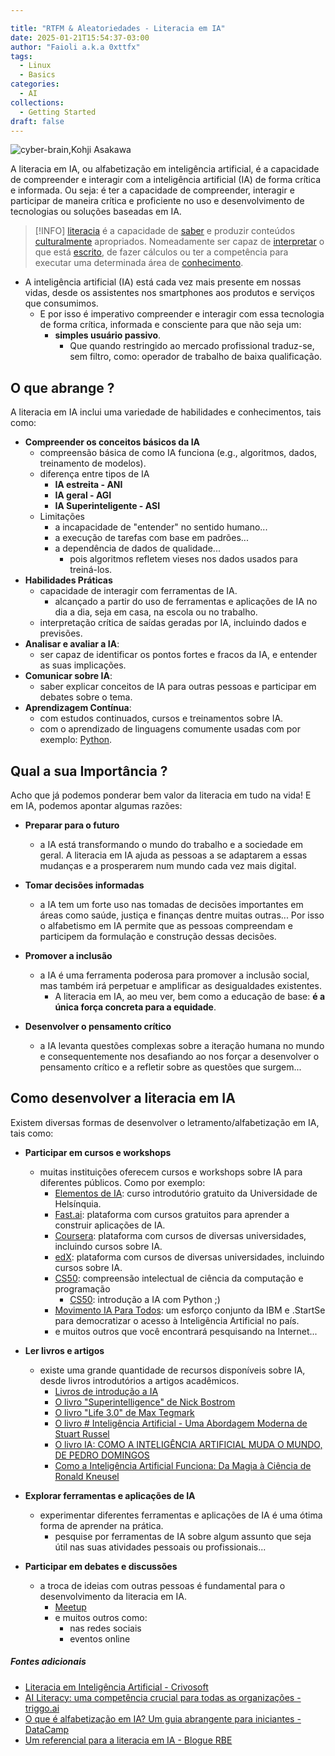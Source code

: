 ```yaml
---

title: "RTFM & Aleatoriedades - Literacia em IA"
date: 2025-01-21T15:54:37-03:00
author: "Faioli a.k.a 0xttfx"
tags:
  - Linux
  - Basics
categories:
  - AI
collections:
  - Getting Started
draft: false
---
```


![cyber-brain,Kohji Asakawa](/images/Literacia/cyber-brain-7662721_1280_Kohji_Asakawa_Pixabay.jpg)


A literacia em IA, ou alfabetização em inteligência artificial, é a capacidade de compreender e interagir com a inteligência artificial (IA) de forma crítica e informada. Ou seja:  é ter a capacidade de compreender, interagir e participar de maneira crítica e proficiente no uso e desenvolvimento de tecnologias ou soluções baseadas em IA.


>[!INFO]
>[literacia](https://www.lexico.pt/literacia)
>	é a capacidade de [saber](https://pt.wikipedia.org/wiki/Saber "Saber") e produzir conteúdos [culturalmente](https://pt.wikipedia.org/wiki/Culturalmente "Culturalmente") apropriados. Nomeadamente ser capaz de [interpretar](https://pt.wikipedia.org/wiki/Interpretar "Interpretar") o que está [escrito](https://pt.wikipedia.org/wiki/Escrito "Escrito"), de fazer cálculos ou ter a competência para executar uma determinada área de [conhecimento](https://pt.wikipedia.org/wiki/Conhecimento "Conhecimento").

- A inteligência artificial (IA) está cada vez mais presente em nossas vidas, desde os assistentes nos smartphones aos produtos e serviços que consumimos. 
	- E por isso é imperativo compreender e interagir com essa tecnologia de forma crítica, informada e consciente para que não seja um:
		- **simples usuário passivo**.
			- Que quando restringido ao  mercado profissional traduz-se, sem filtro, como: operador de trabalho de baixa qualificação.



## O que abrange ?
A literacia em IA inclui uma variedade de habilidades e conhecimentos, tais como:

- **Compreender os conceitos básicos da IA**
	- compreensão básica de como IA funciona (e.g., algoritmos, dados, treinamento de modelos).
	- diferença entre tipos de IA
		- **IA estreita  - ANI**
		- **IA geral - AGI**
		- **IA Superinteligente - ASI**
	- Limitações
		- a incapacidade de "entender" no sentido humano...
		- a execução de tarefas com base em padrões...
		- a dependência de dados de qualidade...
			- pois algoritmos refletem vieses nos dados usados para treiná-los.
- **Habilidades Práticas**
	- capacidade de interagir com ferramentas de IA.
		- alcançado a partir do uso de ferramentas e aplicações de IA no dia a dia, seja em casa, na escola ou no trabalho.
	- interpretação crítica de saídas geradas por IA, incluindo dados e previsões.
- **Analisar e avaliar a IA**: 
	- ser capaz de identificar os pontos fortes e fracos da IA, e entender as suas implicações.
- **Comunicar sobre IA**: 
	- saber explicar conceitos de IA para outras pessoas e participar em debates sobre o tema.
- **Aprendizagem Contínua**:
	- com estudos continuados, cursos e treinamentos sobre IA.
	- com o aprendizado de linguagens comumente usadas com por exemplo: [Python](https://www.python.org).



## Qual a sua Importância ?
Acho que já podemos ponderar bem valor da literacia em tudo na vida! E em IA,  podemos apontar algumas razões:

- **Preparar para o futuro**
	- a IA está transformando o mundo do trabalho e a sociedade em geral. A literacia em IA ajuda as pessoas a se adaptarem a essas mudanças e a prosperarem num mundo cada vez mais digital.

- **Tomar decisões informadas**
	- a IA tem um forte uso nas tomadas de decisões importantes em áreas como saúde, justiça e finanças dentre muitas outras...  Por isso o alfabetismo em IA permite que as pessoas compreendam e participem da formulação e construção dessas decisões.

- **Promover a inclusão** 
	- a IA é uma ferramenta poderosa para promover a inclusão social, mas também irá perpetuar e amplificar as desigualdades existentes.
		- A literacia em IA, ao meu ver, bem como a educação de base:  **é a única força concreta para a equidade**.

- **Desenvolver o pensamento crítico**
	- a IA levanta questões complexas sobre a iteração humana no mundo e consequentemente nos desafiando ao nos forçar a desenvolver o pensamento crítico e a refletir sobre as questões que surgem...



## Como desenvolver a literacia em IA
Existem diversas formas de desenvolver o letramento/alfabetização em IA, tais como:

- **Participar em cursos e workshops**
	- muitas instituições oferecem cursos e workshops sobre IA para diferentes públicos. Como por exemplo:
		- [Elementos de IA](https://www.elementsofai.com/): curso introdutório gratuito da Universidade de Helsínquia.
		- [Fast.ai](https://www.relume.io/): plataforma com cursos gratuitos para aprender a construir aplicações de IA.
		- [Coursera](https://www.coursera.org/search?query=AI): plataforma com cursos de diversas universidades, incluindo cursos sobre IA.
		- [edX](https://www.edx.org/search?q=AI): plataforma com cursos de diversas universidades, incluindo cursos sobre IA.
		- [CS50](https://pll.harvard.edu/course/cs50-introduction-computer-science):  compreensão intelectual de ciência da computação e programação 
			- [CS50](https://www.edx.org/learn/artificial-intelligence/harvard-university-cs50-s-introduction-to-artificial-intelligence-with-python): introdução a IA com Python ;)
		- [Movimento IA Para Todos](https://lp.startse.com/ia-para-todos/): um esforço conjunto da IBM e  .StartSe para democratizar o acesso à Inteligência Artificial no país.
		- e muitos outros que você encontrará pesquisando na Internet... 

- **Ler livros e artigos**
	- existe uma grande quantidade de recursos disponíveis sobre IA, desde livros introdutórios a artigos acadêmicos.
		- [Livros de introdução a IA](https://www.amazon.com.br/introdu%C3%A7%C3%A3o-a-intelig%C3%AAncia-artificial/s?k=introdu%C3%A7%C3%A3o+a+intelig%C3%AAncia+artificial)
		- [O livro "Superintelligence" de Nick Bostrom](https://www.amazon.com/Superintelligence-Dangers-Strategies-Nick-Bostrom/dp/0198739834)
		- [O livro "Life 3.0" de Max Tegmark](https://www.amazon.com/Life-3-0-Being-Artificial-Intelligence/dp/1101970316)
		- [O livro # Inteligência Artificial - Uma Abordagem Moderna de Stuart Russel](https://www.amazon.com.br/Intelig%C3%AAncia-Artificial-Uma-Abordagem-Moderna/dp/8595158878)
		- [O livro IA: COMO A INTELIGÊNCIA ARTIFICIAL MUDA O MUNDO, DE PEDRO DOMINGOS]()
		- [Como a Inteligência Artificial Funciona: Da Magia à Ciência de Ronald Kneusel](https://www.amazon.com.br/Como-Intelig%C3%AAncia-Artificial-Funciona-Ci%C3%AAncia/dp/8575228846)

- **Explorar ferramentas e aplicações de IA**
	- experimentar diferentes ferramentas e aplicações de IA é uma ótima forma de aprender na prática.
		- pesquise por ferramentas de IA sobre algum assunto que seja útil nas suas atividades pessoais ou profissionais...

- **Participar em debates e discussões**
	- a troca de ideias com outras pessoas é fundamental para o desenvolvimento da literacia em IA.
		- [Meetup](https://www.meetup.com)
		- e muitos outros como:
			- nas redes sociais
			- eventos online

##### Fontes adicionais 
- [Literacia em Inteligência Artificial - Crivosoft](https://www.crivosoft.pt/blog-pt/literacia-em-inteligencia-artificial/)
- [AI Literacy: uma competência crucial para todas as organizações - triggo.ai](https://triggo.ai/blog/ai-literacy-uma-competencia-crucial-para-todas-as-organizacoes/)
- [O que é alfabetização em IA? Um guia abrangente para iniciantes - DataCamp](https://www.datacamp.com/pt/blog/what-is-ai-literacy-a-comprehensive-guide-for-beginners)
- [Um referencial para a literacia em IA - Blogue RBE](https://blogue.rbe.mec.pt/um-referencial-para-a-literacia-em-ia-2852029)

